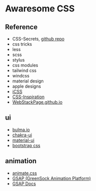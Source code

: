# Awaresome CSS

## Reference

- CSS-Secrets, [github repo](https://github.com/cssmagic/CSS-Secrets)
- css tricks
- less
- scss
- stylus
- css modules
- tailwind css
- windcss
- material design
- apple designs
- [iCSS](https://github.com/chokcoco/iCSS)
- [CSS-Inspiration](https://github.com/chokcoco/CSS-Inspiration)
- [WebStackPage.github.io](https://github.com/WebStackPage/WebStackPage.github.io)

## ui

- [bulma.io](https://bulma.io/)
- [chakra-ui](https://github.com/chakra-ui/chakra-ui)
- [material-ui](https://github.com/mui-org/material-ui)
- [bootstrap css](https://getbootstrap.com/docs/5.1/getting-started/introduction/)

## animation

- [animate.css](https://github.com/animate-css/animate.css)
- [GSAP (GreenSock Animation Platform)](https://github.com/greensock/GSAP)
- [GSAP Docs](https://greensock.com/docs/)
